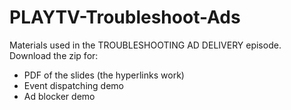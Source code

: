 # PLAYTV-Troubleshoot-Ads
Materials used in the TROUBLESHOOTING AD DELIVERY episode. Download the zip for:
- PDF of the slides (the hyperlinks work)
- Event dispatching demo
- Ad blocker demo
